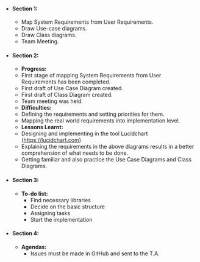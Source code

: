 * #### **Section 1:**
  * Map System Requirements from User Requirements.
  * Draw Use-case diagrams.
  * Draw Class diagrams.
  * Team Meeting.

* #### **Section 2:**
   * **Progress:**
    * First stage of mapping System Requirements from User Requirements has been completed.
    * First draft of Use Case Diagram created.
    * First draft of Class Diagram created.
    * Team meeting was held.
   * **Difficulties:**
    * Defining the requirements and setting priorities for them.
    * Mapping the real world requirements into implementation level.
   * **Lessons Learnt:**
    * Designing and implementing in the tool Lucidchart (https://lucidchart.com)
    * Explaining the requirements in the above diagrams results in a better comprehension of what needs to be done.
    * Getting familiar and also practice the Use Case Diagrams and Class Diagrams.
* #### **Section 3:**
  * **To-do list:**
    * Find necessary libraries
    * Decide on the basic structure
    * Assigning tasks
    * Start the implementation
* #### **Section 4:**
  * **Agendas:**
    * Issues must be made in GitHub and sent to the T.A.
